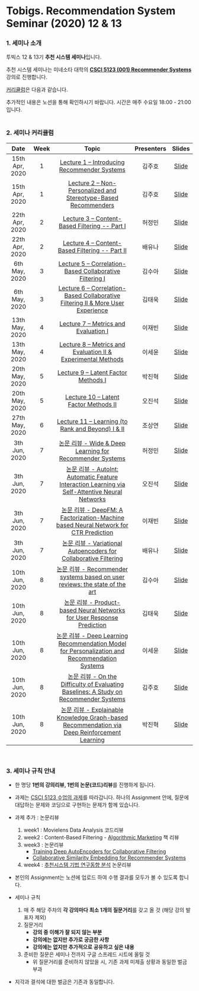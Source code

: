 # Tobigs. Recommendation System Seminar (2020) 12 & 13

### 1. 세미나 소개

투빅스 12 & 13기 **추천 시스템 세미나**입니다.

추천 시스템 세미나는 미네소타 대학의 **[CSCI 5123 (001) Recommender Systems](https://www.coursera.org/specializations/recommender-systems)** 강의로 진행합니다.

[커리큘럼](https://canvas.umn.edu/courses/135116)은 다음과 같습니다.

추가적인 내용은 노션을 통해 확인하시기 바랍니다. 시간은 매주 수요일 18:00 - 21:00 입니다.
<br/>
<br/>

### 2. 세미나 커리큘럼

|       Date       | Week | Topic | Presenters | Slides |
|:----------------:|:------:|:----------------------------------------:|:----------:|:------:|
| 15th Apr, 2020 | 1  | [Lecture 1 – Introducing Recommender Systems](https://www.coursera.org/lecture/recommender-systems-introduction/movielens-tour-HcINn) | 김주호 | [Slide](https://drive.google.com/file/d/1f6kNnNzmP2zPgfaQ0LJEWGXkbyW_ByAD/view?usp=sharing) |
| 15th Apr, 2020 | 1 | [Lecture 2 – Non-Personalized and Stereotype-Based Recommenders](https://www.coursera.org/lecture/recommender-systems-introduction/non-personalized-and-stereotype-based-recommenders-EnZWZ) | 김주호 | [Slide]()
| 22th Apr, 2020 | 2 | [Lecture 3 – Content-Based Filtering -- Part I](https://www.coursera.org/lecture/recommender-systems-introduction/introduction-to-content-based-recommenders-git6K) | 허정민 | [Slide](https://drive.google.com/file/d/1avzlJpgjQ-shCwu-ePm2Bcxzs1hBdhZv/view?usp=sharing)
| 22th Apr, 2020 | 2 | [Lecture 4 – Content-Based Filtering -- Part II](https://www.coursera.org/lecture/recommender-systems-introduction/assignment-2-introduction-content-based-filtering-in-a-spreadsheet-sEuDb) | 배유나 | [Slide]()
| 6th May, 2020 | 3 | [Lecture 5 – Correlation-Based Collaborative Filtering I](https://www.coursera.org/lecture/collaborative-filtering/user-user-collaborative-filtering-vxEBZ) | 김수아 | [Slide](https://drive.google.com/file/d/1hs6ZltrwGbuTu7dTuWRzFIlzA45TSGdz/view?usp=sharing)
| 6th May, 2020 | 3 | [Lecture 6 – Correlation-Based Collaborative Filtering II & More User Experience](https://www.coursera.org/lecture/collaborative-filtering/user-user-collaborative-filtering-vxEBZ) | 김태욱 | [Slide](https://drive.google.com/file/d/1Vyi5mJ31FH_yrXyD35hvsJAdOviXt8Pa/view?usp=sharing)
| 13th May, 2020 | 4 | [Lecture 7 – Metrics and Evaluation I](https://www.coursera.org/learn/recommender-metrics?specialization=recommender-systems#syllabus) | 이재빈 | [Slide](https://drive.google.com/file/d/1anu_XGb_a1_Bb8xtccWUHaVy7IMD6-45/view?usp=sharing)
| 13th May, 2020 | 4 | [Lecture 8 – Metrics and Evaluation II & Experimental Methods](https://www.coursera.org/learn/recommender-metrics?specialization=recommender-systems#syllabus) | 이세윤 | [Slide](https://drive.google.com/file/d/17yGPewLZL33OrqwlhZtXiZHXoi-qeqWX/view?usp=sharing)
| 20th May, 2020 | 5 | [Lecture 9 – Latent Factor Methods I](https://www.coursera.org/learn/matrix-factorization?specialization=recommender-systems#syllabus) | 박진혁 | [Slide](https://drive.google.com/file/d/1ppc4ZVgUrElTZpv4B38O-adV8_Yp4K6e/view?usp=sharing)
| 20th May, 2020 | 5 | [Lecture 10 – Latent Factor Methods II](https://www.coursera.org/learn/matrix-factorization?specialization=recommender-systems#syllabus) | 오진석 | [Slide](https://drive.google.com/file/d/1EvVVxKhq5jONdrkO1P_shdMsKswElvlz/view?usp=sharing)
| 27th May, 2020 | 6 | [Lecture 11 – Learning (to Rank and Beyond) I & II](https://youtu.be/BLlvk_ODqFQ) | 조상연 | [Slide](https://drive.google.com/file/d/1LEtSU2dYeAA4CJ4PGIaJYZsTunlUjw2r/view?usp=sharing)
| 3th Jun, 2020 | 7 | [논문 리뷰 - Wide & Deep Learning for Recommender Systems](https://arxiv.org/pdf/1606.07792v1.pdf) | 허정민 | [Slide](https://drive.google.com/file/d/1G_G0q60BTjnLuenhxysPlxx7oDQYNEhL/view?usp=sharing)
| 3th Jun, 2020 | 7 | [논문 리뷰 - AutoInt: Automatic Feature Interaction Learning via Self-Attentive Neural Networks](https://arxiv.org/pdf/1810.11921v2.pdf)| 오진석 | [Slide](https://drive.google.com/file/d/1IogDlqNnkVduOtI0LF_ln1FLX951OgBF/view?usp=sharing)
| 3th Jun, 2020 | 7 | [논문 리뷰 - DeepFM: A Factorization-Machine based Neural Network for CTR Prediction](https://arxiv.org/pdf/1703.04247v1.pdf) | 이재빈 | [Slide](https://drive.google.com/file/d/1KFLhkvTsbVzeWQQQ3VBl7L4Ty856esYA/view?usp=sharing)
| 3th Jun, 2020 | 7 | [논문 리뷰 - Variational Autoencoders for Collaborative Filtering](https://arxiv.org/pdf/1802.05814.pdf) | 배유나 | [Slide](https://drive.google.com/file/d/1juPbmytkuopwJCbkGThfMPhUh7e_oLEE/view?usp=sharing)
| 10th Jun, 2020 | 8 | [논문 리뷰 - Recommender systems based on user reviews: the state of the art](https://s3.us-west-2.amazonaws.com/secure.notion-static.com/fe382278-2f92-4a65-a819-8d193a23985a/.pdf?X-Amz-Algorithm=AWS4-HMAC-SHA256&X-Amz-Credential=AKIAT73L2G45O3KS52Y5%2F20201009%2Fus-west-2%2Fs3%2Faws4_request&X-Amz-Date=20201009T064056Z&X-Amz-Expires=86400&X-Amz-Signature=df1a3126b32878dffa6277e53fb653c396527d08cec36ea28dfc422e8406db79&X-Amz-SignedHeaders=host&response-content-disposition=filename%20%3D%22%25EB%25A6%25AC%25EB%25B7%25B0%25EA%25B8%25B0%25EB%25B0%2598%25EC%25B6%2594%25EC%25B2%259C.pdf%22) | 김수아 | [Slide](https://drive.google.com/file/d/1L5ha-fAr93MO3nJcswA-0HGImF6wlYCO/view?usp=sharing)
| 10th Jun, 2020 | 8 | [논문 리뷰 - Product-based Neural Networks for User Response Prediction](https://arxiv.org/pdf/1611.00144.pdf) | 김태욱 | [Slide](https://drive.google.com/file/d/1zevHZFPzBZ_85HJSfNr4yhnItR2MLYrY/view?usp=sharing)
| 10th Jun, 2020 | 8 | [논문 리뷰 - Deep Learning Recommendation Model for Personalization and Recommendation Systems](https://arxiv.org/pdf/1906.00091.pdf) | 이세윤 | [Slide](https://drive.google.com/file/d/1FuSH57qKW2NK8aPhRR41ZV6aIrRFNbO4/view?usp=sharing)
| 10th Jun, 2020 | 8 | [논문 리뷰 - On the Difficulty of Evaluating Baselines: A Study on Recommender Systems](https://arxiv.org/pdf/1905.01395v1.pdf) | 김주호 | [Slide](https://drive.google.com/file/d/1JaWNUuasVouRfFQGhXcNlXJHhVMcgMPM/view?usp=sharing)
| 10th Jun, 2020 | 8 | [논문 리뷰 - Explainable Knowledge Graph-based Recommendation via Deep Reinforcement Learning](https://arxiv.org/pdf/1905.01395v1.pdf) | 박진혁 | [Slide](https://drive.google.com/file/d/1qRyDs3_iTVf_3zT6dRitlGjUyw0hyitJ/view?usp=sharing)
<br/>

### 3. 세미나 규칙 안내

- 한 명당 **1번의 강의리뷰, 1번의 논문(코드)리뷰**를 진행하게 됩니다. 

- 과제는 [CSCI 5123 수업의 과제](https://canvas.umn.edu/courses/135116/assignments)를 따라갑니다.
  하나의 Assignment 안에, 질문에 대답하는 문제와 코딩으로 구현하는 문제가 함께 있습니다. 
  
- 과제 추가 : 논문리뷰 
  1. week1 : Movielens Data Analysis 코드리뷰 
  2. week2 : Content-Based Filtering - [Algorithmic Marketing](https://algorithmicweb.files.wordpress.com/2018/07/algorithmic-marketing-ai-for-marketing-operations-r1-7g.pdf) 책 리뷰 
  3. week3 : 논문리뷰 
     - [Training Deep AutoEncoders for Collaborative Filtering](https://arxiv.org/pdf/1708.01715.pdf) 
     - [Collaborative Similarity Embedding for Recommender Systems](https://arxiv.org/pdf/1902.06188.pdf)
  4. week4 : [추천시스템 기법 연구동향 분석](http://webcache.googleusercontent.com/search?q=cache:mBaNkDmrwukJ:www.ndsl.kr/soc_img/society/kiie/SGHHB1/2015/v41n2/SGHHB1_2015_v41n2_185.pdf+&cd=2&hl=ko&ct=clnk&gl=kr) 논문리뷰
   
- 본인의 Assignment는 노션에 업로드 하여 수행 결과를 모두가 볼 수 있도록 합니다. 

- 세미나 규칙 
    1. 매 주 해당 주차의 **각 강의마다 최소 1개의 질문거리**를 갖고 올 것 (해당 강의 발표자 제외)
    2. 질문거리
       - **강의 중 이해가 잘 되지 않는 부분**
       - **강의에는 없지만 추가로 궁금한 사항**
       - **강의에는 없지만 추가적으로 공유하고 싶은 내용**
    3. 준비한 질문은 세미나 전까지 구글 스프레드 시트에 올릴 것
       - 위 질문거리를 준비하지 않았을 시, 기존 과제 미제출 상황과 동일한 벌금 부과
       
- 지각과 결석에 대한 벌금은 기존과 동일합니다. 
